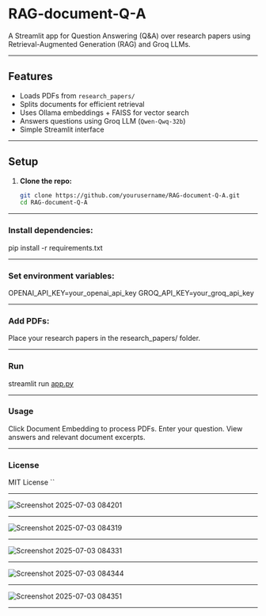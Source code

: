 # RAG-document-Q-A

A Streamlit app for Question Answering (Q&A) over research papers using Retrieval-Augmented Generation (RAG) and Groq LLMs.

---

## Features

- Loads PDFs from `research_papers/`
- Splits documents for efficient retrieval
- Uses Ollama embeddings + FAISS for vector search
- Answers questions using Groq LLM (`Qwen-Qwq-32b`)
- Simple Streamlit interface

---

## Setup

1. **Clone the repo:**
   ```sh
   git clone https://github.com/yourusername/RAG-document-Q-A.git
   cd RAG-document-Q-A

---

### Install dependencies:
pip install -r requirements.txt

---

### Set environment variables:
OPENAI_API_KEY=your_openai_api_key
GROQ_API_KEY=your_groq_api_key

---

### Add PDFs:
Place your research papers in the research_papers/ folder.

---

### Run
streamlit run [app.py](http://_vscodecontentref_/0)

---

### Usage
Click Document Embedding to process PDFs.
Enter your question.
View answers and relevant document excerpts.


---

### License
MIT License ``

---

![Screenshot 2025-07-03 084201](https://github.com/user-attachments/assets/d9ce8d92-0b20-4870-870f-c3fb1f9b9b80)

---

![Screenshot 2025-07-03 084319](https://github.com/user-attachments/assets/d328f49b-714b-4819-a3fb-391c88d3c2b0)

---

![Screenshot 2025-07-03 084331](https://github.com/user-attachments/assets/63fbd72e-b1bf-43cb-9d32-beb3accc2d06)

---

![Screenshot 2025-07-03 084344](https://github.com/user-attachments/assets/313291ba-cca5-45ea-9e72-0a60f317808c)

---

![Screenshot 2025-07-03 084351](https://github.com/user-attachments/assets/e4da1275-1987-4dcb-b9d8-b6775392565c)

---






